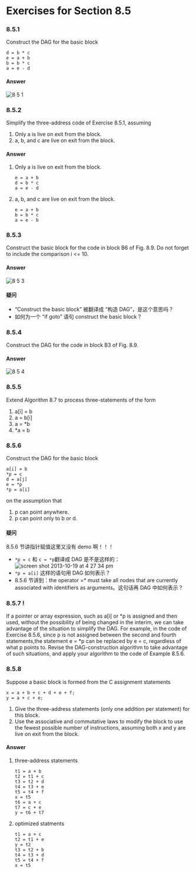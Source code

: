 # Exercises for Section 8.5

### 8.5.1

Construct the DAG for the basic block

```
d = b * c
e = a + b
b = b * c
a = e - d
```

#### Answer

![8 5 1](https://f.cloud.github.com/assets/340282/1357594/df203a26-379c-11e3-970b-349a410c6cb5.gif)

### 8.5.2

Simplify the three-address code of Exercise 8.5.1, assuming

1. Only a is live on exit from the block.
2. a, b, and c are live on exit from the block.

#### Answer

1. Only a is live on exit from the block.

    ```
    e = a + b
    d = b * c
    a = e - d
    ```

2. a, b, and c are live on exit from the block.

    ```
    e = a + b
    b = b * c
    a = e - b
    ```

### 8.5.3

Construct the basic block for the code in block B6 of Fig. 8.9. Do not forget to include the comparison i <= 10.

#### Answer

![8 5 3](https://f.cloud.github.com/assets/340282/1365769/12f90536-388c-11e3-9892-643783ee9915.gif)

#### 疑问

- “Construct the basic block” 被翻译成 “构造 DAG”，是这个意思吗？
- 如何为一个 “if goto” 语句 construct the basic block？


### 8.5.4

Construct the DAG for the code in block B3 of Fig. 8.9.

#### Answer

![8 5 4](https://f.cloud.github.com/assets/340282/1365782/396accf2-388e-11e3-946b-7154333ba871.gif)

### 8.5.5

Extend Algorithm 8.7 to process three-statements of the form

1. a[i] = b
2. a = b[i]
3. a = *b
4. *a = b

### 8.5.6

Construct the DAG for the basic block

```
a[i] = b
*p = c
d = a[j]
e = *p
*p = a[i]
```

on the assumption that

1. p can point anywhere.
2. p can point only to b or d.

#### 疑问

8.5.6 节讲指针赋值这里又没有 demo 啊！！！

- `*p = c` 和 `c = *p`翻译成 DAG 是不是这样的：![screen shot 2013-10-19 at 4 27 34 pm](https://f.cloud.github.com/assets/340282/1365867/563bfc66-3898-11e3-9b2b-f536f294e165.png)
- `*p = a[i]` 这样的语句用 DAG 如何表示？
- 8.5.6 节讲到：the operator =* must take all nodes that are currently associated with identifiers as arguments。这句话再 DAG 中如何表示？

### 8.5.7 !

If a pointer or array expression, such as a[i] or \*p is assigned and then used, without the possibility of being changed in the interim, we can take advantage of the situation to simplify the DAG. For example, in the code of Exercise 8.5.6, since p is not assigned between the second and fourth statements,the statement e = *p can be replaced by e = c, regardless of what p points to. Revise the DAG-construction algorithm to take advantage of such situations, and apply your algorithm to the code of Example 8.5.6.

### 8.5.8

Suppose a basic block is formed from the C assignment statements

```
x = a + b + c + d + e + f;
y = a + c + e;
```
1. Give the three-address statements (only one addition per statement) for this block.
2. Use the associative and commutative laws to modify the block to use the fewest possible number of instructions, assuming both x and y are live on exit from the block.

#### Answer

1. three-address statements

    ```
    t1 = a + b
    t2 = t1 + c
    t3 = t2 + d
    t4 = t3 + e
    t5 = t4 + f
    x = t5
    t6 = a + c
    t7 = c + e
    y = t6 + t7
    ```

2. optimized statments

    ```
    t1 = a + c
    t2 = t1 + e
    y = t2
    t3 = t2 + b
    t4 = t3 + d
    t5 = t4 + f
    x = t5
    ```
